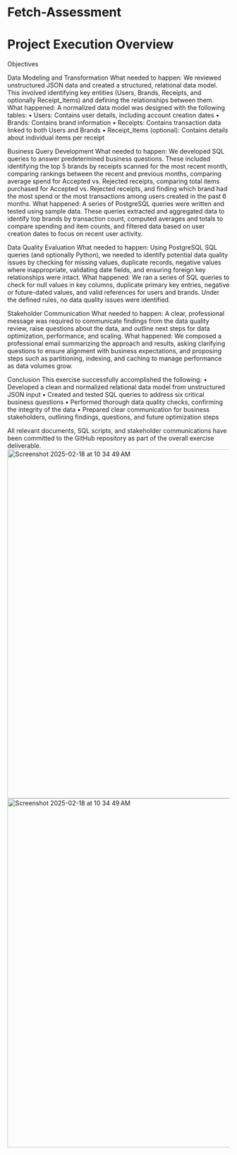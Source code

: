 # Fetch-Assessment

# Project Execution Overview

Objectives

Data Modeling and Transformation
What needed to happen:
We reviewed unstructured JSON data and created a structured, relational data model. This involved identifying key entities (Users, Brands, Receipts, and optionally Receipt_Items) and defining the relationships between them.
What happened:
A normalized data model was designed with the following tables:
• Users: Contains user details, including account creation dates
• Brands: Contains brand information
• Receipts: Contains transaction data linked to both Users and Brands
• Receipt_Items (optional): Contains details about individual items per receipt

Business Query Development
What needed to happen:
We developed SQL queries to answer predetermined business questions. These included identifying the top 5 brands by receipts scanned for the most recent month, comparing rankings between the recent and previous months, comparing average spend for Accepted vs. Rejected receipts, comparing total items purchased for Accepted vs. Rejected receipts, and finding which brand had the most spend or the most transactions among users created in the past 6 months.
What happened:
A series of PostgreSQL queries were written and tested using sample data. These queries extracted and aggregated data to identify top brands by transaction count, computed averages and totals to compare spending and item counts, and filtered data based on user creation dates to focus on recent user activity.

Data Quality Evaluation
What needed to happen:
Using PostgreSQL SQL queries (and optionally Python), we needed to identify potential data quality issues by checking for missing values, duplicate records, negative values where inappropriate, validating date fields, and ensuring foreign key relationships were intact.
What happened:
We ran a series of SQL queries to check for null values in key columns, duplicate primary key entries, negative or future-dated values, and valid references for users and brands. Under the defined rules, no data quality issues were identified.

Stakeholder Communication
What needed to happen:
A clear, professional message was required to communicate findings from the data quality review, raise questions about the data, and outline next steps for data optimization, performance, and scaling.
What happened:
We composed a professional email summarizing the approach and results, asking clarifying questions to ensure alignment with business expectations, and proposing steps such as partitioning, indexing, and caching to manage performance as data volumes grow.

Conclusion
This exercise successfully accomplished the following:
• Developed a clean and normalized relational data model from unstructured JSON input
• Created and tested SQL queries to address six critical business questions
• Performed thorough data quality checks, confirming the integrity of the data
• Prepared clear communication for business stakeholders, outlining findings, questions, and future optimization steps

All relevant documents, SQL scripts, and stakeholder communications have been committed to the GitHub repository as part of the overall exercise deliverable.<img width="792" alt="Screenshot 2025-02-18 at 10 34 49 AM" src="https://github.com/user-attachments/assets/5e939aa0-e9ec-43e9-80bb-32e87c803ef3" />
<img width="792" alt="Screenshot 2025-02-18 at 10 34 49 AM" src="https://github.com/user-attachments/assets/0fbca707-17ae-4fe7-a6d4-7d72135ecca1" />
